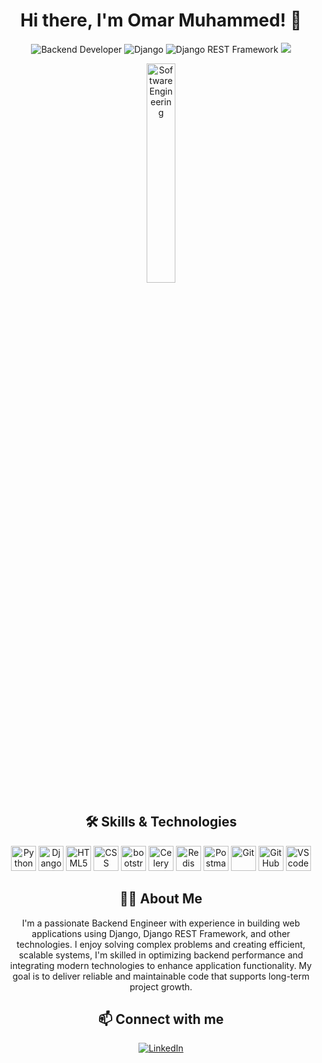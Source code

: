 <h1 align="center">Hi there, I'm Omar Muhammed! 👋</h1>
<link rel="stylesheet" href="https://cdnjs.cloudflare.com/ajax/libs/font-awesome/6.0.0-beta3/css/all.min.css">
<p align="center">
  <img src="https://img.shields.io/badge/Backend-Developer-blue" alt="Backend Developer">
  <img src="https://img.shields.io/badge/Django-092E20?logo=django&logoColor=white" alt="Django">
  <img src="https://img.shields.io/badge/DRF-ff1709?logo=django&logoColor=white" alt="Django REST Framework">
  <img src ="https://komarev.com/ghpvc/?username=OmarMuhammmed&color=blue&style=flat">
</p>
<p align="center">
  <img src="https://media1.giphy.com/media/v1.Y2lkPTc5MGI3NjExemQ4bGFwYnRlNzdzbWF2a3J0MDJ4dmppNnRkYXc0Zjh3emhhcG5hbiZlcD12MV9pbnRlcm5hbF9naWZfYnlfaWQmY3Q9Zw/cFdHXXm5GhJsc/giphy.webp" width="30%" height="30%"  alt="Software Engineering" />
</p>

<h2 align="center">🛠️ Skills & Technologies</h2>
<p align="center">
  <img src="https://img.icons8.com/color/48/000000/python.png" alt="Python" width="40" height="40"/>
  <img src="https://cdn.iconscout.com/icon/free/png-512/free-django-1-282754.png?f=webp&w=256" alt="Django" width="40" height="40"/>
  <img src="https://img.icons8.com/color/48/000000/html-5.png" alt="HTML5" width="40" height="40"/>
  <img src="https://img.icons8.com/?size=100&id=21278&format=png&color=000000" alt="CSS" width="40" height="40"/>
  <img src="https://cdn.jsdelivr.net/gh/devicons/devicon/icons/bootstrap/bootstrap-original.svg" height="40" alt="bootstrap logo"  />
  <img src="https://encrypted-tbn0.gstatic.com/images?q=tbn:ANd9GcTpAq2i0YoBpm512rJCWDRZulLbATRWtcR3ug&s" height="40" alt="Celery"/>
  <img src="https://www.stackery.io/assets/images/posts/redis-cache-cluster-support/featured.svg" height="40" alt="Redis"/>
<!--   <img src="https://camo.githubusercontent.com/dd35b550eae97295faa3e2420c5d3ad49c5c451edac91201211b4486d55d0878/68747470733a2f2f63646e2e6a7364656c6976722e6e65742f67682f64657669636f6e732f64657669636f6e2f69636f6e732f646f636b65722f646f636b65722d6f726967696e616c2e737667" height="40" alt="Docker"  />
   -->
  <img src="https://img.icons8.com/dusk/64/000000/postman-api.png" alt="Postman" width="40" height="40"/>
  <img src="https://img.icons8.com/color/48/000000/git.png" alt="Git" width="40" height="40"/>
  <img src="https://img.icons8.com/fluent/48/000000/github.png" alt="GitHub" width="40" height="40"/>
  <img src="https://camo.githubusercontent.com/f39f203ca1defeb47e3505ef9044d3303c038c60de7e67f6c229992602e59128/68747470733a2f2f63646e2e6a7364656c6976722e6e65742f67682f64657669636f6e732f64657669636f6e2f69636f6e732f7673636f64652f7673636f64652d6f726967696e616c2e737667" alt="VScode" width="40" height="40"/>
</p>

<h2 align="center">🧑‍💻 About Me</h2>
<p align="center">
 I'm a passionate Backend Engineer with experience in building web applications using Django, Django REST Framework, and other technologies. I enjoy solving complex problems and creating efficient, scalable systems, I'm skilled in optimizing backend performance and integrating modern technologies to enhance application functionality. My goal is to deliver reliable and maintainable code that supports long-term project growth.
</p>

<h2 align="center">📫 Connect with me</h2>
<p align="center">
  <a href="https://www.linkedin.com/in/omar-muhammed-9a7428285/" target="_blank">
    <img src="https://img.icons8.com/fluent/48/000000/linkedin.png" alt="LinkedIn"/>
  </a>
</p>
